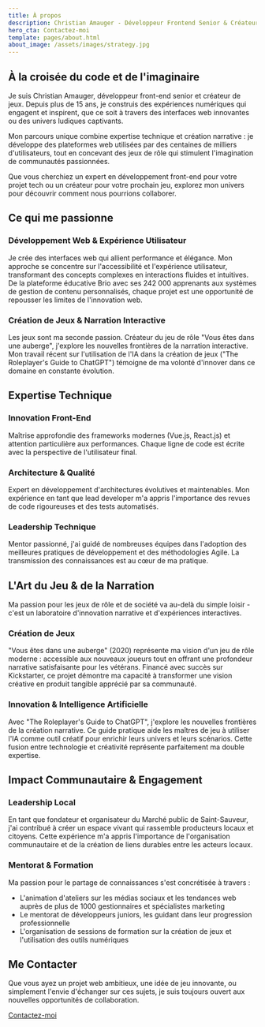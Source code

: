 ```yaml
---
title: À propos
description: Christian Amauger - Développeur Frontend Senior & Créateur de Jeux
hero_cta: Contactez-moi
template: pages/about.html
about_image: /assets/images/strategy.jpg
---
```


<div class="container">

  <div class="intro">
    <h2 class="intro-title">À la croisée du code et de l'imaginaire</h2>
    <div class="intro-text">
      <p>Je suis Christian Amauger, développeur front-end senior et créateur de jeux. Depuis plus de 15 ans, je construis des expériences numériques qui engagent et inspirent, que ce soit à travers des interfaces web innovantes ou des univers ludiques captivants.</p>
      <p>Mon parcours unique combine expertise technique et création narrative : je développe des plateformes web utilisées par des centaines de milliers d'utilisateurs, tout en concevant des jeux de rôle qui stimulent l'imagination de communautés passionnées.</p>
      <p>Que vous cherchiez un expert en développement front-end pour votre projet tech ou un créateur pour votre prochain jeu, explorez mon univers pour découvrir comment nous pourrions collaborer.</p>
    </div>
  </div>

  <section class="passions">
    <h2 class="section-title">Ce qui me passionne</h2>
    <div class="passions-grid">
      <div class="passion-card">
        <h3 class="card-title">Développement Web & Expérience Utilisateur</h3>
        <p>Je crée des interfaces web qui allient performance et élégance. Mon approche se concentre sur l'accessibilité et l'expérience utilisateur, transformant des concepts complexes en interactions fluides et intuitives. De la plateforme éducative Brio avec ses 242 000 apprenants aux systèmes de gestion de contenu personnalisés, chaque projet est une opportunité de repousser les limites de l'innovation web.</p>
      </div>

   <div class="passion-card">
        <h3 class="card-title">Création de Jeux & Narration Interactive</h3>
        <p>Les jeux sont ma seconde passion. Créateur du jeu de rôle "Vous êtes dans une auberge", j'explore les nouvelles frontières de la narration interactive. Mon travail récent sur l'utilisation de l'IA dans la création de jeux ("The Roleplayer's Guide to ChatGPT") témoigne de ma volonté d'innover dans ce domaine en constante évolution.</p>
      </div>
    </div>

  </section>

  <section class="expertise">
    <h2 class="section-title">Expertise Technique</h2>
    <div class="expertise-grid">
      <div class="expertise-card">
        <h3 class="card-title">Innovation Front-End</h3>
        <p>Maîtrise approfondie des frameworks modernes (Vue.js, React.js) et attention particulière aux performances. Chaque ligne de code est écrite avec la perspective de l'utilisateur final.</p>
      </div>

 <div class="expertise-card">
        <h3 class="card-title">Architecture & Qualité</h3>
        <p>Expert en développement d'architectures évolutives et maintenables. Mon expérience en tant que lead developer m'a appris l'importance des revues de code rigoureuses et des tests automatisés.</p>
      </div>

   <div class="expertise-card">
        <h3 class="card-title">Leadership Technique</h3>
        <p>Mentor passionné, j'ai guidé de nombreuses équipes dans l'adoption des meilleures pratiques de développement et des méthodologies Agile. La transmission des connaissances est au cœur de ma pratique.</p>
      </div>
    </div>

  </section>

  <section class="games">
    <h2 class="section-title">L'Art du Jeu & de la Narration</h2>
    <div class="games-content">
      <p>Ma passion pour les jeux de rôle et de société va au-delà du simple loisir - c'est un laboratoire d'innovation narrative et d'expériences interactives.</p>

   <div class="game-section">
        <h3 class="subsection-title">Création de Jeux</h3>
        <p>"Vous êtes dans une auberge" (2020) représente ma vision d'un jeu de rôle moderne : accessible aux nouveaux joueurs tout en offrant une profondeur narrative satisfaisante pour les vétérans. Financé avec succès sur Kickstarter, ce projet démontre ma capacité à transformer une vision créative en produit tangible apprécié par sa communauté.</p>
      </div>

   <div class="game-section">
        <h3 class="subsection-title">Innovation & Intelligence Artificielle</h3>
        <p>Avec "The Roleplayer's Guide to ChatGPT", j'explore les nouvelles frontières de la création narrative. Ce guide pratique aide les maîtres de jeu à utiliser l'IA comme outil créatif pour enrichir leurs univers et leurs scénarios. Cette fusion entre technologie et créativité représente parfaitement ma double expertise.</p>
      </div>
    </div>

  </section>

  <section class="impact">
    <h2 class="section-title">Impact Communautaire & Engagement</h2>
    <div class="impact-grid">
      <div class="impact-card">
        <h3 class="card-title">Leadership Local</h3>
        <p>En tant que fondateur et organisateur du Marché public de Saint-Sauveur, j'ai contribué à créer un espace vivant qui rassemble producteurs locaux et citoyens. Cette expérience m'a appris l'importance de l'organisation communautaire et de la création de liens durables entre les acteurs locaux.</p>
      </div>

   <div class="impact-card">
        <h3 class="card-title">Mentorat & Formation</h3>
        <p>Ma passion pour le partage de connaissances s'est concrétisée à travers :</p>
        <ul>
          <li>L'animation d'ateliers sur les médias sociaux et les tendances web auprès de plus de 1000 gestionnaires et spécialistes marketing</li>
          <li>Le mentorat de développeurs juniors, les guidant dans leur progression professionnelle</li>
          <li>L'organisation de sessions de formation sur la création de jeux et l'utilisation des outils numériques</li>
        </ul>
      </div>
    </div>

  </section>

  <section class="contact">
    <h2 class="section-title">Me Contacter</h2>
    <div class="contact-content">
      <p>Que vous ayez un projet web ambitieux, une idée de jeu innovante, ou simplement l'envie d'échanger sur ces sujets, je suis toujours ouvert aux nouvelles opportunités de collaboration.</p>
      <a href="mailto:christian@amauger.com" class="btn btn-primary"><i class="fa-solid fa-envelope"></i>Contactez-moi</a>
    </div>
  </section>
</div>
